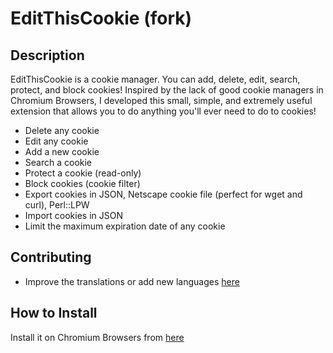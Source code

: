 EditThisCookie (fork)
========================

Description
--------------

EditThisCookie is a cookie manager. You can add, delete, edit, search, protect, and block cookies!
Inspired by the lack of good cookie managers in Chromium Browsers, I developed this small, simple, and extremely useful extension that allows you to do anything you'll ever need to do to cookies!

* Delete any cookie
* Edit any cookie
* Add a new cookie
* Search a cookie
* Protect a cookie (read-only)
* Block cookies (cookie filter)
* Export cookies in JSON, Netscape cookie file (perfect for wget and curl), Perl::LPW
* Import cookies in JSON
* Limit the maximum expiration date of any cookie


Contributing
--------------
- Improve the translations or add new languages [here](https://github.com/YoeriW/Edit-This-Cookie/issues)


How to Install
--------------

Install it on Chromium Browsers from [here](https://chromewebstore.google.com/detail/editthiscookie-fork/ihfmcbadakjehneaijebhpogkegajgnk)
